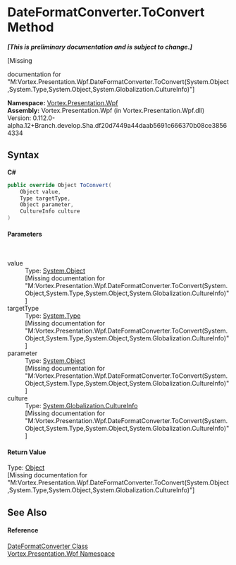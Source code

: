# DateFormatConverter.ToConvert Method 
 _**\[This is preliminary documentation and is subject to change.\]**_

\[Missing <summary> documentation for "M:Vortex.Presentation.Wpf.DateFormatConverter.ToConvert(System.Object,System.Type,System.Object,System.Globalization.CultureInfo)"\]

**Namespace:**&nbsp;<a href="N_Vortex_Presentation_Wpf.md">Vortex.Presentation.Wpf</a><br />**Assembly:**&nbsp;Vortex.Presentation.Wpf (in Vortex.Presentation.Wpf.dll) Version: 0.112.0-alpha.12+Branch.develop.Sha.df20d7449a44daab5691c666370b08ce38564334

## Syntax

**C#**<br />
``` C#
public override Object ToConvert(
	Object value,
	Type targetType,
	Object parameter,
	CultureInfo culture
)
```


#### Parameters
&nbsp;<dl><dt>value</dt><dd>Type: <a href="https://docs.microsoft.com/dotnet/api/system.object" target="_blank">System.Object</a><br />\[Missing <param name="value"/> documentation for "M:Vortex.Presentation.Wpf.DateFormatConverter.ToConvert(System.Object,System.Type,System.Object,System.Globalization.CultureInfo)"\]</dd><dt>targetType</dt><dd>Type: <a href="https://docs.microsoft.com/dotnet/api/system.type" target="_blank">System.Type</a><br />\[Missing <param name="targetType"/> documentation for "M:Vortex.Presentation.Wpf.DateFormatConverter.ToConvert(System.Object,System.Type,System.Object,System.Globalization.CultureInfo)"\]</dd><dt>parameter</dt><dd>Type: <a href="https://docs.microsoft.com/dotnet/api/system.object" target="_blank">System.Object</a><br />\[Missing <param name="parameter"/> documentation for "M:Vortex.Presentation.Wpf.DateFormatConverter.ToConvert(System.Object,System.Type,System.Object,System.Globalization.CultureInfo)"\]</dd><dt>culture</dt><dd>Type: <a href="https://docs.microsoft.com/dotnet/api/system.globalization.cultureinfo" target="_blank">System.Globalization.CultureInfo</a><br />\[Missing <param name="culture"/> documentation for "M:Vortex.Presentation.Wpf.DateFormatConverter.ToConvert(System.Object,System.Type,System.Object,System.Globalization.CultureInfo)"\]</dd></dl>

#### Return Value
Type: <a href="https://docs.microsoft.com/dotnet/api/system.object" target="_blank">Object</a><br />\[Missing <returns> documentation for "M:Vortex.Presentation.Wpf.DateFormatConverter.ToConvert(System.Object,System.Type,System.Object,System.Globalization.CultureInfo)"\]

## See Also


#### Reference
<a href="T_Vortex_Presentation_Wpf_DateFormatConverter.md">DateFormatConverter Class</a><br /><a href="N_Vortex_Presentation_Wpf.md">Vortex.Presentation.Wpf Namespace</a><br />